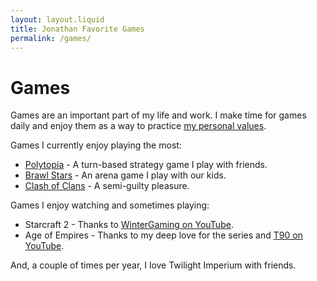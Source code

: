 ```yaml
---
layout: layout.liquid
title: Jonathan Favorite Games
permalink: /games/
---
```


# Games

Games are an important part of my life and work. I make time for games daily and enjoy them as a way to practice <a href="https://jonathanwold.com/luck-skill-and-effort/#values">my personal values</a>. 

Games I currently enjoy playing the most:

* <a href="https://polytopia.io/">Polytopia</a> - A turn-based strategy game I play with friends.
* <a href="https://supercell.com/en/games/brawlstars/">Brawl Stars</a> - An arena game I play with our kids.
* <a href="https://supercell.com/en/games/clashofclans/">Clash of Clans</a> - A semi-guilty pleasure.

Games I enjoy watching and sometimes playing:

* Starcraft 2 - Thanks to <a href="https://www.youtube.com/@WinterStarcraft">WinterGaming on YouTube</a>.
* Age of Empires - Thanks to my deep love for the series and <a href="https://www.youtube.com/@T90Official">T90 on YouTube</a>.

And, a couple of times per year, I love Twilight Imperium with friends.